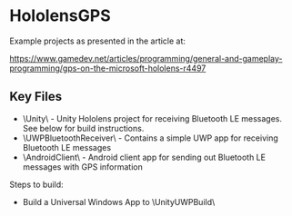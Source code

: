 # HololensGPS
Example projects as presented in the article at:

https://www.gamedev.net/articles/programming/general-and-gameplay-programming/gps-on-the-microsoft-hololens-r4497

## Key Files
* \Unity\ - Unity Hololens project for receiving Bluetooth LE messages. See below for build instructions.
* \UWPBluetoothReceiver\ - Contains a simple UWP app for receiving Bluetooth LE messages
* \AndroidClient\ - Android client app for sending out Bluetooth LE messages with GPS information

Steps to build:
* Build a Universal Windows App to \UnityUWPBuild\
